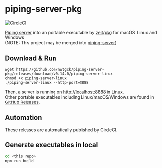 # piping-server-pkg
[![CircleCI](https://circleci.com/gh/nwtgck/piping-server-pkg.svg?style=shield)](https://circleci.com/gh/nwtgck/piping-server-pkg)

[Piping server](https://github.com/nwtgck/piping-server) into an portable executable by [zeit/pkg](https://github.com/zeit/pkg) for macOS, Linux and Windows  
(NOTE: This project may be merged into [piping-server](https://github.com/nwtgck/piping-server))

## Download & Run

```
wget https://github.com/nwtgck/piping-server-pkg/releases/download/v0.14.0/piping-server-linux
chmod +x piping-server-linux
./piping-server-linux --http-port=8888
```

Then, a server is running on <http://localhost:8888> in Linux.  
Other portable executables including Linux/macOS/Windows are found in [GitHub Releases](https://github.com/nwtgck/piping-server-pkg/releases).  

## Automation

These releases are automatically published by CircleCI.

## Generate executables in local

```bash
cd <this repo>
npm run build
```
